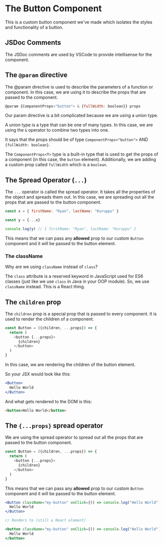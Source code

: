 # The Button Component

This is a custom button component we've made which isolates the styles and functionality of a button.

## JSDoc Comments

The JSDoc comments are used by VSCode to provide intellisense for the component.

## The `@param` directive

The @param directive is used to describe the parameters of a function or component.
In this case, we are using it to describe the props that are passed to the component.

```js
@param {ComponentProps<"button"> & {fullWidth: boolean}} props
```

Our param directive is a bit complicated because we are using a union type.

A union type is a type that can be one of many types.
In this case, we are using the `&` operator to combine two types into one.

It says that the props should be of type `ComponentProps<"button">` AND `{fullWidth: boolean}`.

The `ComponentProps<T>` type is a built-in type that is used to get the props of a component (in this case, the `button` element).
Additionally, we are adding a custom prop called `fullWidth` which is a `boolean`.


## The Spread Operator (`...`)

The `...` operator is called the spread operator. It takes all the properties of the object and spreads them out.
In this case, we are spreading out all the props that are passed to the button component.

```js
const x = { firstName: "Ryan", lastName: "Kuruppu" }

const y = {...x} 

console.log(y) // { firstName: "Ryan", lastName: "Kuruppu" }
```

This means that we can pass any __allowed__ prop to our custom `Button` component and it will be passed to the button element.


### The className

Why are we using `className` instead of `class`?

The `class` attribute is a reserved keyword in JavaScript used for ES6 classes (just like we use `class` in Java in your OOP module). So, we use `className` instead. This is a React thing.

## The `children` prop

The `children` prop is a special prop that is passed to every component. It is used to render the children of a component.

```js
const Button = ({children, ...props}) => {
  return (
    <button {...props}>
      {children}
    </button>
  )
}
```

In this case, we are rendering the children of the button element.

So your JSX would look like this:

```jsx
<Button>
  Hello World
</Button>
```

And what gets rendered to the DOM is this:

```html
<button>Hello World</button>
```

## The `{...props}` spread operator

We are using the spread operator to spread out all the props that are passed to the button component.

```js
const Button = ({children, ...props}) => {
  return (
    <button {...props}>
      {children}
    </button>
  )
}
```

This means that we can pass any __allowed__ prop to our custom `Button` component and it will be passed to the button element.

```jsx
<Button className="my-button" onClick={() => console.log("Hello World")}>
  Hello World
</Button>

// Renders to (still a React element)

<button className="my-button" onClick={() => console.log("Hello World")}>
  Hello World
</button>
```


